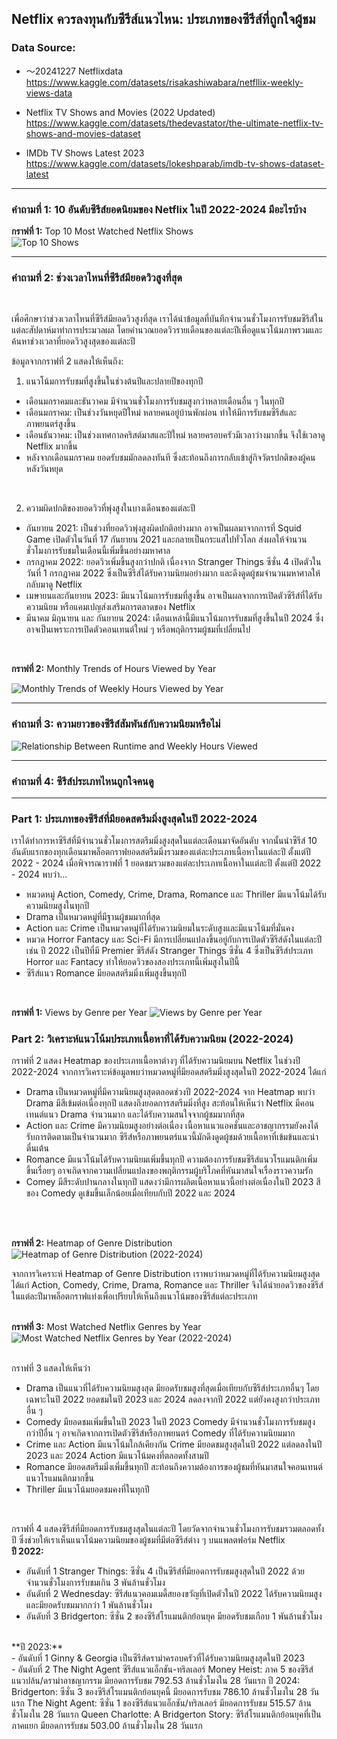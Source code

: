 ## Netflix ควรลงทุนกับซีรีส์แนวไหน: ประเภทของซีรีส์ที่ถูกใจผู้ชม

### Data Source:
- 〜20241227 Netflixdata<br>
https://www.kaggle.com/datasets/risakashiwabara/netfllix-weekly-views-data

- Netflix TV Shows and Movies (2022 Updated)<br>
https://www.kaggle.com/datasets/thedevastator/the-ultimate-netflix-tv-shows-and-movies-dataset

- IMDb TV Shows Latest 2023<br>
https://www.kaggle.com/datasets/lokeshparab/imdb-tv-shows-dataset-latest<br>

__________________________________________________________________________________________________________________________________________________________________________________
### คำถามที่ 1: 10 อันดับซีรีส์ยอดนิยมของ Netflix ในปี 2022-2024 มีอะไรบ้าง<br>
**กราฟที่ 1:** Top 10 Most Watched Netflix Shows<br>
![Top 10 Shows](https://github.com/user-attachments/assets/154769d2-8cc7-41c0-8eba-f09d52f25a4f)

__________________________________________________________________________________________________________________________________________________________________________________

### คำถามที่ 2: ช่วงเวลาไหนที่ซีรีส์มียอดวิวสูงที่สุด<br>
<br>

เพื่อศึกษาว่าช่วงเวลาไหนที่ซีรีส์มียอดวิวสูงที่สุด เราได้นำข้อมูลที่บันทึกจำนวนชั่วโมงการรับชมซีรีส์ในแต่ละสัปดาห์มาทำการประมวลผล โดยคำนวณยอดวิวรายเดือนของแต่ละปีเพื่อดูแนวโน้มภาพรวมและค้นหาช่วงเวลาที่ยอดวิวสูงสุดของแต่ละปี<br>

ข้อมูลจากกราฟที่ 2 แสดงให้เห็นถึง:<br>

1. แนวโน้มการรับชมที่สูงขึ้นในช่วงต้นปีและปลายปีของทุกปี<br>
- เดือนมกราคมและธันวาคม มีจำนวนชั่วโมงการรับชมสูงกว่าหลายเดือนอื่น ๆ ในทุกปี<br>
- เดือนมกราคม: เป็นช่วงวันหยุดปีใหม่ หลายคนอยู่บ้านพักผ่อน ทำให้มีการรับชมซีรีส์และภาพยนตร์สูงขึ้น<br>
- เดือนธันวาคม: เป็นช่วงเทศกาลคริสต์มาสและปีใหม่ หลายครอบครัวมีเวลาว่างมากขึ้น จึงใช้เวลาดู Netflix มากขึ้น<br>
- หลังจากเดือนมกราคม ยอดรับชมมักลดลงทันที ซึ่งสะท้อนถึงการกลับเข้าสู่กิจวัตรปกติของผู้คนหลังวันหยุด<br>
<br>

2. ความผิดปกติของยอดวิวที่พุ่งสูงในบางเดือนของแต่ละปี<br>
- กันยายน 2021: เป็นช่วงที่ยอดวิวพุ่งสูงผิดปกติอย่างมาก อาจเป็นผลมาจากการที่ Squid Game เปิดตัวในวันที่ 17 กันยายน 2021 และกลายเป็นกระแสไปทั่วโลก ส่งผลให้จำนวนชั่วโมงการรับชมในเดือนนี้เพิ่มขึ้นอย่างมหาศาล
- กรกฎาคม 2022: ยอดวิวเพิ่มขึ้นสูงกว่าปกติ เนื่องจาก Stranger Things ซีซั่น 4 เปิดตัวในวันที่ 1 กรกฎาคม 2022 ซึ่งเป็นซีรีส์ได้รับความนิยมอย่างมาก และดึงดูดผู้ชมจำนวนมหาศาลให้กลับมาดู Netflix
- เมษายนและกันยายน 2023: มีแนวโน้มการรับชมที่สูงขึ้น อาจเป็นผลจากการเปิดตัวซีรีส์ที่ได้รับความนิยม หรือแคมเปญส่งเสริมการตลาดของ Netflix
- มีนาคม มิถุนายน และ กันยายน 2024: เดือนเหล่านี้มีแนวโน้มการรับชมที่สูงขึ้นในปี 2024 ซึ่งอาจเป็นเพราะการเปิดตัวคอนเทนต์ใหม่ ๆ หรือพฤติกรรมผู้ชมที่เปลี่ยนไป
<br>

**กราฟที่ 2:** Monthly Trends of Hours Viewed by Year
<br>

![Monthly Trends of Weekly Hours Viewed by Year](https://github.com/user-attachments/assets/93becdc6-acc0-4405-be3a-39102fecddd0)

__________________________________________________________________________________________________________________________________________________________________________________
### คำถามที่ 3: ความยาวของซีรีส์สัมพันธ์กับความนิยมหรือไม่
![Relationship Between Runtime and Weekly Hours Viewed](https://github.com/user-attachments/assets/b35d2f6c-d6f5-4544-ab85-e48116c2636c)

__________________________________________________________________________________________________________________________________________________________________________________
### คำถามที่ 4: ซีรีส์ประเภทไหนถูกใจคนดู
__________________________________________________________________________________________________________________________________________________________________________________

### Part 1: ประเภทของซีรีส์ที่มียอดสตรีมมิ่งสูงสุดในปี 2022-2024<br>
เราได้ทำการหาซีรีส์ที่มีจำนวนชั่วโมงการสตรีมมิ่งสูงสุดในแต่ละเดือนมาจัดอันดับ จากนั้นนำซีรีส์ 10 อันดับแรกของทุกเดือนมาพล็อตกราฟยอดสตรีมมิ่งรวมของแต่ละประเภทเนื้อหาในแต่ละปี ตั้งแต่ปี 2022 - 2024 เมื่อพิจารณาราฟที่ 1 ยอดชมรวมของแต่ละประเภทเนื้อหาในแต่ละปี ตั้งแต่ปี 2022 - 2024 พบว่า...
- หมวดหมู่ Action, Comedy, Crime, Drama, Romance และ Thriller มีแนวโน้มได้รับความนิยมสูงในทุกปี
- Drama เป็นหมวดหมู่ที่มีฐานผู้ชมมากที่สุด
- Action และ Crime เป็นหมวดหมู่ที่ได้รับความนิยมในระดับสูงและมีแนวโน้มที่มั่นคง
- หมวด Horror Fantacy และ Sci-Fi มีการเปลี่ยนแปลงขึ้นอยู่กับการเปิดตัวซีรีส์ดังในแต่ละปี เช่น ปี 2022 เป็นปีที่มี Premier ซีรีส์ดัง Stranger Things ซีซั่น 4 ซึ่งเป็นซีรีส์ประเภท Horror และ Fantacy ทำให้ยอดวิวของสองประเภทนี้เพิ่มสูงในปีนี้
- ซีรีส์แนว Romance มียอดสตรีมมิ่งเพิ่มสูงขึ้นทุกปี
<br>

**กราฟที่ 1:** Views by Genre per Year
![Views by Genre per Year](https://github.com/user-attachments/assets/a7769d2b-d31d-444d-9636-38369e9bce73)



### Part 2: วิเคราะห์แนวโน้มประเภทเนื้อหาที่ได้รับความนิยม (2022-2024)<br>
กราฟที่ 2 แสดง Heatmap ของประเภทเนื้อหาต่างๆ ที่ได้รับความนิยมบน Netflix ในช่วงปี 2022-2024
จากการวิเคราะห์ข้อมูลพบว่าหมวดหมู่ที่มียอดสตรีมมิ่งสูงสุดในปี 2022-2024 ได้แก่<br>

- Drama เป็นหมวดหมู่ที่มีความนิยมสูงสุดตลอดช่วงปี 2022-2024 จาก Heatmap พบว่า Drama มีสีเข้มต่อเนื่องทุกปี แสดงถึงยอดการสตรีมมิ่งที่สูง สะท้อนให้เห็นว่า Netflix มีคอนเทนต์แนว Drama จำนวนมาก และได้รับความสนใจจากผู้ชมมากที่สุด<br>
- Action และ Crime มีความนิยมสูงอย่างต่อเนื่อง เนื้อหาแนวแอคชั่นและอาชญากรรมยังคงได้รับการติดตามเป็นจำนวนมาก ซีรีส์หรือภาพยนตร์แนวนี้มักดึงดูดผู้ชมด้วยเนื้อหาที่เข้มข้นและน่าตื่นเต้น<br>
- Romance มีแนวโน้มได้รับความนิยมเพิ่มขึ้นทุกปี ความต้องการรับชมซีรีส์แนวโรแมนติกเพิ่มขึ้นเรื่อยๆ อาจเกิดจากความเปลี่ยนแปลงของพฤติกรรมผู้บริโภคที่หันมาสนใจเรื่องราวความรัก<br>
- Comey มีสีระดับปานกลางในทุกปี แสดงว่ามีการผลิตเนื้อหาแนวนี้อย่างต่อเนื่องในปี 2023 สีของ Comedy ดูเข้มขึ้นเล็กน้อยเมื่อเทียบกับปี 2022 และ 2024<br>
<br>
<br>

**กราฟที่ 2:** Heatmap of Genre Distribution
![Heatmap of Genre Distribution (2022-2024)](https://github.com/user-attachments/assets/8b45696d-fe4b-49cd-89dd-a5aff004265a)


จากการวิเคราะห์ Heatmap of Genre Distribution เราพบว่าหมวดหมู่ที่ได้รับความนิยมสูงสุด ได้แก่ Action, Comedy, Crime, Drama, Romance และ Thriller จึงได้นำยอดวิวของซีรีส์ในแต่ละปีมาพล็อตกราฟแท่งเพื่อเปรียบให้เห็นถึงแนวโน้มของซีรีส์แต่ละประเภท
<br>
<br>



**กราฟที่ 3:** Most Watched Netflix Genres by Year
![Most Watched Netflix Genres by Year (2022-2024)](https://github.com/user-attachments/assets/77ae1fb1-5ddc-468f-b997-b16252873971)
<br>
<br>

กราฟที่ 3 แสดงให้เห็นว่า
- Drama เป็นแนวที่ได้รับความนิยมสูงสุด มียอดรับชมสูงที่สุดเมื่อเทียบกับซีรีส์ประเภทอื่นๆ โดยเฉพาะในปี 2022 ยอดชมในปี 2023 และ 2024 ลดลงจากปี 2022 แต่ยังคงสูงกว่าประเภทอื่น ๆ
- Comedy มียอดชมเพิ่มขึ้นในปี 2023 ในปี 2023 Comedy มีจำนวนชั่วโมงการรับชมสูงกว่าปีอื่น ๆ อาจเกิดจากการเปิดตัวซีรีส์หรือภาพยนตร์ Comedy ที่ได้รับความนิยมมาก
- Crime และ Action มีแนวโน้มใกล้เคียงกัน Crime มียอดชมสูงสุดในปี 2022 แต่ลดลงในปี 2023 และ 2024 Action มีแนวโน้มคงที่ตลอดทั้งสามปี
- Romance มียอดสตรีมมิ่งเพิ่มขึ้นทุกปี สะท้อนถึงความต้องการของผู้ชมที่หันมาสนใจคอนเทนต์แนวโรแมนติกมากขึ้น
- Thriller มีแนวโน้มยอดชมคงที่ในทุกปี
<br>

กราฟที่ 4 แสดงซีรีส์ที่มียอดการรับชมสูงสุดในแต่ละปี โดยวัดจากจำนวนชั่วโมงการรับชมรวมตลอดทั้งปี ซึ่งช่วยให้เราเห็นแนวโน้มความนิยมของผู้ชมที่มีต่อซีรีส์ต่าง ๆ บนแพลตฟอร์ม Netflix<br>
**ปี 2022:**<br>
- อันดับที่ 1 Stranger Things: ซีซั่น 4 เป็นซีรีส์ที่มียอดการรับชมสูงสุดในปี 2022 ด้วยจำนวนชั่วโมงการรับชมเกิน 3 พันล้านชั่วโมง<br>
- อันดับที่ 2 Wednesday: ซีรีส์แนวคอมเมดี้สยองขวัญที่เปิดตัวในปี 2022 ได้รับความนิยมสูงและมียอดรับชมมากกว่า 1 พันล้านชั่วโมง<br>
- อันดับที่ 3 Bridgerton: ซีซั่น 2 ของซีรีส์โรแมนติกย้อนยุค มียอดรับชมเกือบ 1 พันล้านชั่วโมง<br>
<br>
**ปี 2023:**<br>
- อันดับที่ 1 Ginny & Georgia เป็นซีรีส์ดราม่าครอบครัวที่ได้รับความนิยมสูงสุดในปี 2023<br>
- อันดับที่ 2 The Night Agent ซีรีส์แนวแอ็กชัน-ทริลเลอร์
Money Heist: ภาค 5 ของซีรีส์แนวปล้น/ดราม่าอาชญากรรม มียอดการรับชม 792.53 ล้านชั่วโมงใน 28 วันแรก 
ปี 2024:
Bridgerton: ซีซั่น 3 ของซีรีส์โรแมนติกย้อนยุคนี้ มียอดการรับชม 786.10 ล้านชั่วโมงใน 28 วันแรก 
The Night Agent: ซีซั่น 1 ของซีรีส์แนวแอ็กชัน/ทริลเลอร์ มียอดการรับชม 515.57 ล้านชั่วโมงใน 28 วันแรก 
Queen Charlotte: A Bridgerton Story: ซีรีส์โรแมนติกย้อนยุคที่เป็นภาคแยก มียอดการรับชม 503.00 ล้านชั่วโมงใน 28 วันแรก







